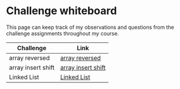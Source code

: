 
<!-- ## [array reversed](./array-reverse/README.md)

## [array insert shift](./array-insert-shift/README.MD)

|              |           |
|--------------|-----------|
| array reversed |  [array reversed](./array-reverse/README.md) |
| array insert shift | [array insert shift](./array-insert-shift/README.MD)  |
 -->

# Challenge whiteboard

This page can keep track of my observations and questions from the challenge assignments throughout my course.

| **Challenge**      | **Link**|
| -----------      | ----------- |
| array reversed | [array reversed](./array-reverse/README.md) |
| array insert shift | [array insert shift](./array-insert-shift/README.MD) |
| Linked List | [Linked List](./linked-list/README.md) |
